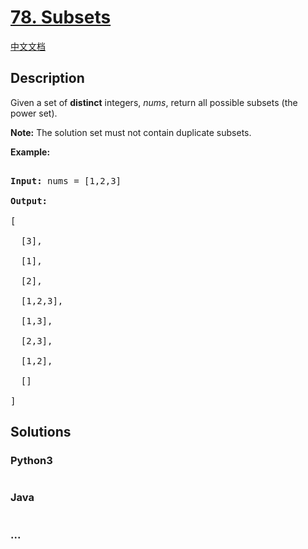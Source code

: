 # [78. Subsets](https://leetcode.com/problems/subsets)

[中文文档](/solution/0000-0099/0078.Subsets/README.md)

## Description

<p>Given a set of <strong>distinct</strong> integers, <em>nums</em>, return all possible subsets (the power set).</p>

<p><strong>Note:</strong> The solution set must not contain duplicate subsets.</p>

<p><strong>Example:</strong></p>

<pre>

<strong>Input:</strong> nums = [1,2,3]

<strong>Output:</strong>

[

  [3],

&nbsp; [1],

&nbsp; [2],

&nbsp; [1,2,3],

&nbsp; [1,3],

&nbsp; [2,3],

&nbsp; [1,2],

&nbsp; []

]</pre>

## Solutions

<!-- tabs:start -->

### **Python3**

```python

```

### **Java**

```java

```

### **...**

```

```

<!-- tabs:end -->
